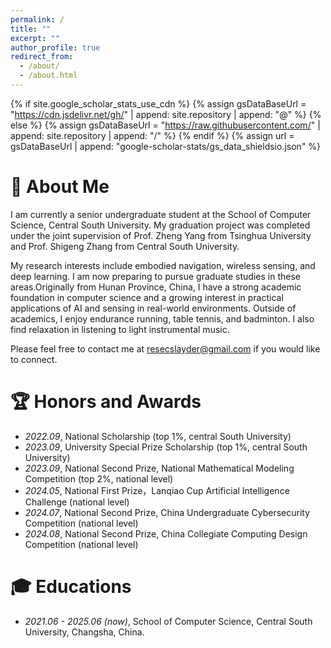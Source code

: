 ```yaml
---
permalink: /
title: ""
excerpt: ""
author_profile: true
redirect_from: 
  - /about/
  - /about.html
---
```


{% if site.google_scholar_stats_use_cdn %}
{% assign gsDataBaseUrl = "https://cdn.jsdelivr.net/gh/" | append: site.repository | append: "@" %}
{% else %}
{% assign gsDataBaseUrl = "https://raw.githubusercontent.com/" | append: site.repository | append: "/" %}
{% endif %}
{% assign url = gsDataBaseUrl | append: "google-scholar-stats/gs_data_shieldsio.json" %}

# 🍃 About Me
<span class='anchor' id='about-me'></span>


I am currently a senior undergraduate student at the School of Computer Science, Central South University. My graduation project was completed under the joint supervision of Prof. Zheng Yang from Tsinghua University and Prof. Shigeng Zhang from Central South University.

My research interests include embodied navigation, wireless sensing, and deep learning. I am now preparing to pursue graduate studies in these areas.Originally from Hunan Province, China, I have a strong academic foundation in computer science and a growing interest in practical applications of AI and sensing in real-world environments. Outside of academics, I enjoy endurance running, table tennis, and badminton. I also find relaxation in listening to light instrumental music.

Please feel free to contact me at resecslayder@gmail.com if you would like to connect.



# 🏆 Honors and Awards
- *2022.09*, National Scholarship (top 1%, central South University)
- *2023.09*, University Special Prize Scholarship (top 1%, central South University)
- *2023.09*, National Second Prize, National Mathematical Modeling Competition (top 2%, national level)
- *2024.05*, National First Prize，Lanqiao Cup Artificial Intelligence Challenge (national level)
- *2024.07*, National Second Prize, China Undergraduate Cybersecurity Competition (national level)
- *2024.08*, National Second Prize, China Collegiate Computing Design Competition (national level)


# 🎓 Educations
- *2021.06 - 2025.06 (now)*, School of Computer Science, Central South University, Changsha, China.
